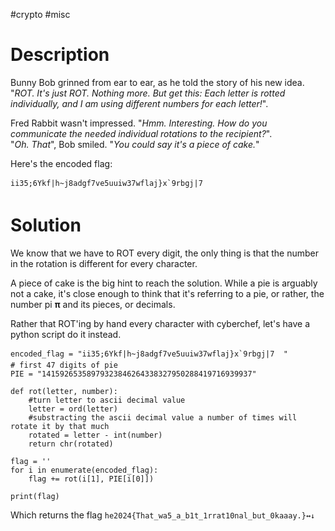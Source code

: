 #crypto #misc 
# Description
Bunny Bob grinned from ear to ear, as he told the story of his new idea. "_ROT. It's just ROT. Nothing more. But get this: Each letter is rotted individually, and I am using different numbers for each letter!_".

Fred Rabbit wasn't impressed. "_Hmm. Interesting. How do you communicate the needed individual rotations to the recipient?_".  
"_Oh. That_", Bob smiled. "_You could say it's a piece of cake._"

Here's the encoded flag:

```
ii35;6Ykf|h~j8adgf7ve5uuiw37wflaj}x`9rbgj|7  
```
# Solution
We know that we have to ROT every digit, the only thing is that the number in the rotation is different for every character.

A piece of cake is the big hint to reach the solution. While a pie is arguably not a cake, it's close enough to think that it's referring to a pie, or rather, the number pi **π** and its pieces, or decimals.

Rather that ROT'ing by hand every character with cyberchef, let's have a python script do it instead.

```
encoded_flag = "ii35;6Ykf|h~j8adgf7ve5uuiw37wflaj}x`9rbgj|7  "
# first 47 digits of pie
PIE = "14159265358979323846264338327950288419716939937"

def rot(letter, number):
    #turn letter to ascii decimal value
    letter = ord(letter)
    #substracting the ascii decimal value a number of times will rotate it by that much
    rotated = letter - int(number)
    return chr(rotated)

flag = ''    
for i in enumerate(encoded_flag):
    flag += rot(i[1], PIE[i[0]])

print(flag)
```

Which returns the flag `he2024{That_wa5_a_b1t_1rrat10nal_but_0kaaay.}↔↓`